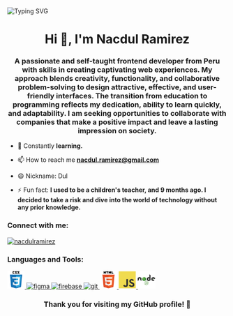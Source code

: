 <br>
<br>
<h align="center">
  <img src="https://readme-typing-svg.demolab.com?font=Indie+Flower&size=40&pause=1000&color=F7078DFD&background=E393FF00&center=FALSO&vCenter=FALSO&repeat=verdadero&random=FALSO&width=500&lines=Hi!+%F0%9F%91%8B%2C+I'm+Nacdul+Ramirez" alt="Typing SVG" width="300">
</h>

<h1 align="center">Hi 👋, I'm Nacdul Ramirez</h1>
<h3 align="center">A passionate and self-taught frontend developer from Peru with skills in creating captivating web experiences. My approach blends creativity, functionality, and collaborative problem-solving to design attractive, effective, and user-friendly interfaces. The transition from education to programming reflects my dedication, ability to learn quickly, and adaptability. I am seeking opportunities to collaborate with companies that make a positive impact and leave a lasting impression on society.</h3>

- 🌱 Constantly **learning.**

- 📫 How to reach me **nacdul.ramirez@gmail.com**

- 😄 Nickname: Dul

- ⚡ Fun fact: **I used to be a children's teacher, and 9 months ago. I decided to take a risk and dive into the world of technology without any prior knowledge.**

<h3 align="left">Connect with me:</h3>
<p align="left">
<a href="https://linkedin.com/in/nacdulramirez" target="blank"><img align="center" src="https://raw.githubusercontent.com/rahuldkjain/github-profile-readme-generator/master/src/images/icons/Social/linked-in-alt.svg" alt="nacdulramirez" height="30" width="40" /></a>
</p>

<h3 align="left">Languages and Tools:</h3>
<p align="left"> <a href="https://www.w3schools.com/css/" target="_blank" rel="noreferrer"> <img src="https://raw.githubusercontent.com/devicons/devicon/master/icons/css3/css3-original-wordmark.svg" alt="css3" width="40" height="40"/> </a> <a href="https://www.figma.com/" target="_blank" rel="noreferrer"> <img src="https://www.vectorlogo.zone/logos/figma/figma-icon.svg" alt="figma" width="40" height="40"/> </a> <a href="https://firebase.google.com/" target="_blank" rel="noreferrer"> <img src="https://www.vectorlogo.zone/logos/firebase/firebase-icon.svg" alt="firebase" width="40" height="40"/> </a> <a href="https://git-scm.com/" target="_blank" rel="noreferrer"> <img src="https://www.vectorlogo.zone/logos/git-scm/git-scm-icon.svg" alt="git" width="40" height="40"/> </a> <a href="https://www.w3.org/html/" target="_blank" rel="noreferrer"> <img src="https://raw.githubusercontent.com/devicons/devicon/master/icons/html5/html5-original-wordmark.svg" alt="html5" width="40" height="40"/> </a> <a href="https://developer.mozilla.org/en-US/docs/Web/JavaScript" target="_blank" rel="noreferrer"> <img src="https://raw.githubusercontent.com/devicons/devicon/master/icons/javascript/javascript-original.svg" alt="javascript" width="40" height="40"/> </a> <a href="https://nodejs.org" target="_blank" rel="noreferrer"> <img src="https://raw.githubusercontent.com/devicons/devicon/master/icons/nodejs/nodejs-original-wordmark.svg" alt="nodejs" width="40" height="40"/> </a> </p>
<h3 align="center"> Thank you for visiting my GitHub profile! 🚀</3>
